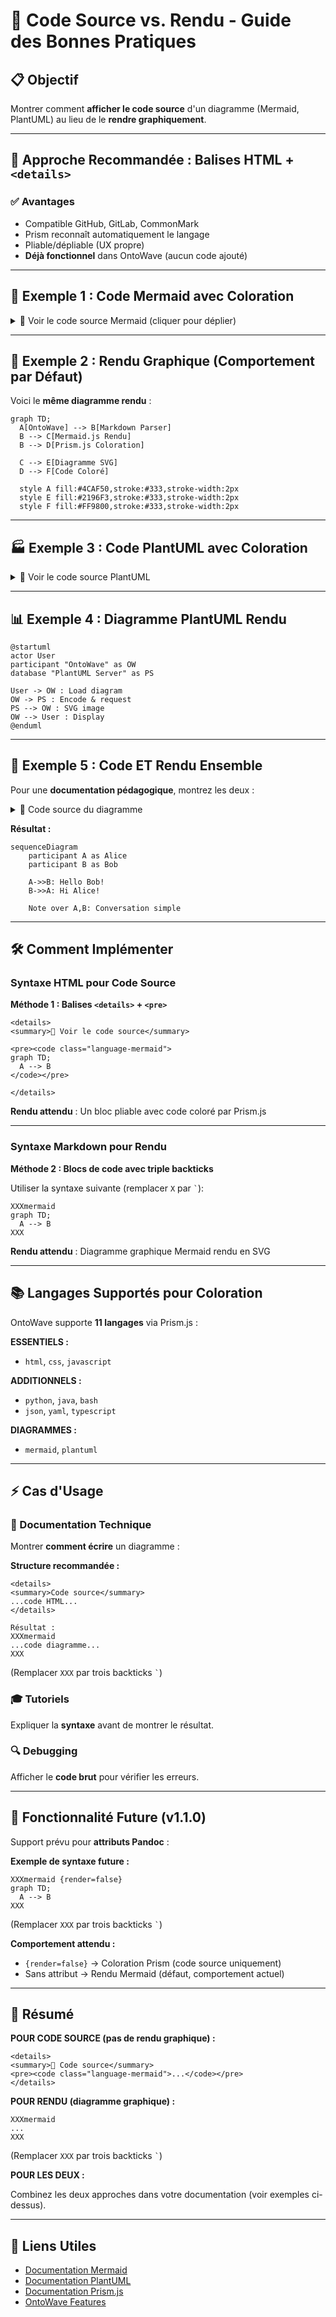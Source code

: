 # 🎨 Code Source vs. Rendu - Guide des Bonnes Pratiques

## 📋 Objectif

Montrer comment **afficher le code source** d'un diagramme (Mermaid, PlantUML) au lieu de le **rendre graphiquement**.

---

## 🎯 Approche Recommandée : Balises HTML + `<details>`

### ✅ Avantages

- Compatible GitHub, GitLab, CommonMark
- Prism reconnaît automatiquement le langage
- Pliable/dépliable (UX propre)
- **Déjà fonctionnel** dans OntoWave (aucun code ajouté)

---

## 📝 Exemple 1 : Code Mermaid avec Coloration

<details>
<summary>📝 Voir le code source Mermaid (cliquer pour déplier)</summary>

<pre><code class="language-mermaid">
graph TD;
  A[OntoWave] --> B[Markdown Parser]
  B --> C[Mermaid.js Rendu]
  B --> D[Prism.js Coloration]
  
  C --> E[Diagramme SVG]
  D --> F[Code Coloré]
  
  style A fill:#4CAF50,stroke:#333,stroke-width:2px
  style E fill:#2196F3,stroke:#333,stroke-width:2px
  style F fill:#FF9800,stroke:#333,stroke-width:2px
</code></pre>

**💡 Note** : Le code ci-dessus est **coloré par Prism.js**, pas rendu en diagramme.

</details>

---

## 🎨 Exemple 2 : Rendu Graphique (Comportement par Défaut)

Voici le **même diagramme rendu** :

```mermaid
graph TD;
  A[OntoWave] --> B[Markdown Parser]
  B --> C[Mermaid.js Rendu]
  B --> D[Prism.js Coloration]
  
  C --> E[Diagramme SVG]
  D --> F[Code Coloré]
  
  style A fill:#4CAF50,stroke:#333,stroke-width:2px
  style E fill:#2196F3,stroke:#333,stroke-width:2px
  style F fill:#FF9800,stroke:#333,stroke-width:2px
```

---

## 🏭 Exemple 3 : Code PlantUML avec Coloration

<details>
<summary>📝 Voir le code source PlantUML</summary>

<pre><code class="language-plantuml">
@startuml
!theme plain

' Configuration
skinparam backgroundColor #FEFEFE
skinparam titleFontSize 16

title Architecture OntoWave v1.0.2

' Participants
actor Utilisateur as U
participant "OntoWave\nCore" as OW
participant "Markdown\nRenderer" as MD
participant "Mermaid.js" as MM
participant "PlantUML\nServer" as PU
participant "Prism.js" as PR

' Flux principal
U -> OW : Charger page.md
activate OW

OW -> MD : renderMarkdown()
activate MD

alt Bloc mermaid
  MD -> MM : Rendu diagramme
  MM --> MD : SVG
else Bloc plantuml
  MD -> PU : Encodage + URL
  PU --> MD : Image SVG
else Bloc javascript
  MD -> PR : Coloration syntaxe
  PR --> MD : HTML coloré
end

MD --> OW : HTML final
deactivate MD

OW --> U : Affichage page
deactivate OW

@enduml
</code></pre>

**💡 Note** : Keywords `@startuml`, `participant`, `alt` sont colorés par Prism.js.

</details>

---

## 📊 Exemple 4 : Diagramme PlantUML Rendu

```plantuml
@startuml
actor User
participant "OntoWave" as OW
database "PlantUML Server" as PS

User -> OW : Load diagram
OW -> PS : Encode & request
PS --> OW : SVG image
OW --> User : Display
@enduml
```

---

## 🔄 Exemple 5 : Code ET Rendu Ensemble

Pour une **documentation pédagogique**, montrez les deux :

<details>
<summary>📝 Code source du diagramme</summary>

<pre><code class="language-mermaid">
sequenceDiagram
    participant A as Alice
    participant B as Bob
    
    A->>B: Hello Bob!
    B->>A: Hi Alice!
    
    Note over A,B: Conversation simple
</code></pre>

</details>

**Résultat :**

```mermaid
sequenceDiagram
    participant A as Alice
    participant B as Bob
    
    A->>B: Hello Bob!
    B->>A: Hi Alice!
    
    Note over A,B: Conversation simple
```

---

## 🛠️ Comment Implémenter

### Syntaxe HTML pour Code Source

**Méthode 1 : Balises `<details>` + `<pre>`**

    <details>
    <summary>📝 Voir le code source</summary>
    
    <pre><code class="language-mermaid">
    graph TD;
      A --> B
    </code></pre>
    
    </details>

**Rendu attendu** : Un bloc pliable avec code coloré par Prism.js

---

### Syntaxe Markdown pour Rendu

**Méthode 2 : Blocs de code avec triple backticks**

Utiliser la syntaxe suivante (remplacer `X` par `` ` ``):

    XXXmermaid
    graph TD;
      A --> B
    XXX

**Rendu attendu** : Diagramme graphique Mermaid rendu en SVG

---

## 📚 Langages Supportés pour Coloration

OntoWave supporte **11 langages** via Prism.js :

**ESSENTIELS :**
- `html`, `css`, `javascript`

**ADDITIONNELS :**
- `python`, `java`, `bash`
- `json`, `yaml`, `typescript`

**DIAGRAMMES :**
- `mermaid`, `plantuml`

---

## ⚡ Cas d'Usage

### 📖 Documentation Technique

Montrer **comment écrire** un diagramme :

**Structure recommandée :**

    <details>
    <summary>Code source</summary>
    ...code HTML...
    </details>
    
    Résultat :
    XXXmermaid
    ...code diagramme...
    XXX

(Remplacer `XXX` par trois backticks `` ` ``)

### 🎓 Tutoriels

Expliquer la **syntaxe** avant de montrer le résultat.

### 🔍 Debugging

Afficher le **code brut** pour vérifier les erreurs.

---

## 🚀 Fonctionnalité Future (v1.1.0)

Support prévu pour **attributs Pandoc** :

**Exemple de syntaxe future :**

    XXXmermaid {render=false}
    graph TD;
      A --> B
    XXX

(Remplacer `XXX` par trois backticks `` ` ``)

**Comportement attendu :**
- `{render=false}` → Coloration Prism (code source uniquement)
- Sans attribut → Rendu Mermaid (défaut, comportement actuel)

---

## 📝 Résumé

**POUR CODE SOURCE (pas de rendu graphique) :**

    <details>
    <summary>📝 Code source</summary>
    <pre><code class="language-mermaid">...</code></pre>
    </details>

**POUR RENDU (diagramme graphique) :**

    XXXmermaid
    ...
    XXX

(Remplacer `XXX` par trois backticks `` ` ``)

**POUR LES DEUX :**

Combinez les deux approches dans votre documentation (voir exemples ci-dessus).

---

## 🔗 Liens Utiles

- [Documentation Mermaid](https://mermaid.js.org/)
- [Documentation PlantUML](https://plantuml.com/)
- [Documentation Prism.js](https://prismjs.com/)
- [OntoWave Features](../index.md)
